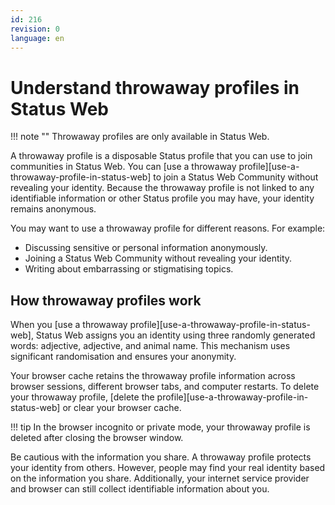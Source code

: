 ```yaml
---
id: 216
revision: 0
language: en
---
```


# Understand throwaway profiles in Status Web

!!! note ""
Throwaway profiles are only available in Status Web.

A throwaway profile is a disposable Status profile that you can use to join communities in Status Web. You can [use a throwaway profile][use-a-throwaway-profile-in-status-web] to join a Status Web Community without revealing your identity. Because the throwaway profile is not linked to any identifiable information or other Status profile you may have, your identity remains anonymous.

You may want to use a throwaway profile for different reasons. For example:

- Discussing sensitive or personal information anonymously.
- Joining a Status Web Community without revealing your identity.
- Writing about embarrassing or stigmatising topics.

## How throwaway profiles work

When you [use a throwaway profile][use-a-throwaway-profile-in-status-web], Status Web assigns you an identity using three randomly generated words: adjective, adjective, and animal name. This mechanism uses significant randomisation and ensures your anonymity.

Your browser cache retains the throwaway profile information across browser sessions, different browser tabs, and computer restarts. To delete your throwaway profile, [delete the profile][use-a-throwaway-profile-in-status-web] or clear your browser cache.

!!! tip
In the browser incognito or private mode, your throwaway profile is deleted after closing the browser window.

Be cautious with the information you share. A throwaway profile protects your identity from others. However, people may find your real identity based on the information you share. Additionally, your internet service provider and browser can still collect identifiable information about you.
